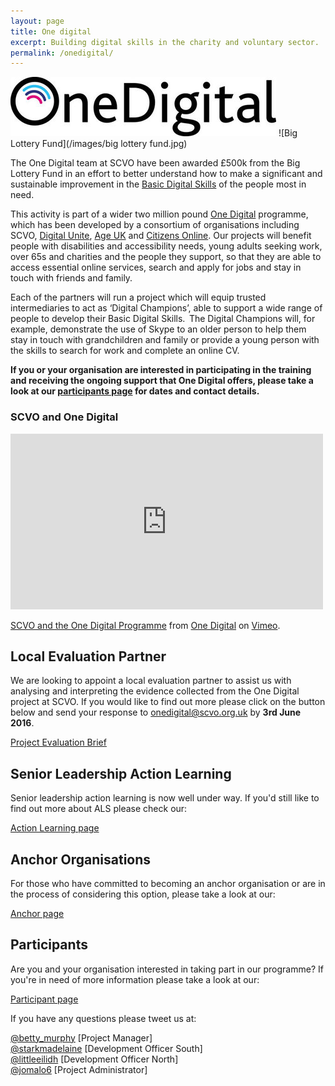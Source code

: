 ```yaml
---
layout: page
title: One digital
excerpt: Building digital skills in the charity and voluntary sector.
permalink: /onedigital/
---
```


![One Digital](/images/OneDigital_badge.jpg)		![Big Lottery Fund](/images/big lottery fund.jpg)

The One Digital team at SCVO have been awarded £500k from the Big Lottery Fund in an effort to better understand how to make a significant and sustainable improvement in the [Basic Digital Skills](http://www.go-on.co.uk/get-involved/basic-digital-skills/) of the people most in need.

This activity is part of a wider two million pound [One Digital](https://www.biglotteryfund.org.uk/global-content/press-releases/uk-wide/090915_uk_digital-skills/) programme, which has been developed by a consortium of organisations including SCVO, [Digital Unite](http://digitalunite.com/), [Age UK](http://www.ageuk.org.uk/) and [Citizens Online](http://www.citizensonline.org.uk/). Our projects will benefit people with disabilities and accessibility needs, young adults seeking work, over 65s and charities and the people they support, so that they are able to access essential online services, search and apply for jobs and stay in touch with friends and family.

Each of the partners will run a project which will equip trusted intermediaries to act as ‘Digital Champions’, able to support a wide range of people to develop their Basic Digital Skills.  The Digital Champions will, for example, demonstrate the use of Skype to an older person to help them stay in touch with grandchildren and family or provide a young person with the skills to search for work and complete an online CV.

<strong>If you or your organisation are interested in participating in the training and receiving the ongoing support that One Digital offers, please take a look at our [participants page](/onedigital/participants) for dates and contact details.</strong> 

### SCVO and One Digital

<iframe src="https://player.vimeo.com/video/153124565" width="500" height="281" frameborder="0" webkitallowfullscreen mozallowfullscreen allowfullscreen></iframe>
<p><a href="https://vimeo.com/153124565">SCVO and the One Digital Programme</a> from <a href="https://vimeo.com/onedigitalprogramme">One Digital</a> on <a href="https://vimeo.com">Vimeo</a>.</p>

## Local Evaluation Partner

We are looking to appoint a local evaluation partner to assist us with analysing and interpreting the evidence collected from the One Digital project at SCVO. If you would like to find out more please click on the button below and send your response to [onedigital@scvo.org.uk](mailto:onedigital@scvo.org.uk) by <strong>3rd June 2016</strong>. 

<a class="btn btn-primary btn-lg" href="/files/Project Evaluation brief.pdf">Project Evaluation Brief</a> 

## Senior Leadership Action Learning

Senior leadership action learning is now well under way. If you'd still like to find out more about ALS please check our: 

<a class="btn btn-primary btn-lg" href="/onedigital/actionlearning/">Action Learning page</a> 

## Anchor Organisations

For those who have committed to becoming an anchor organisation or are in the process of considering this option, please take a look at our: 

<a class="btn btn-primary btn-lg" href="/onedigital/anchor/">Anchor page</a> 

## Participants

Are you and your organisation interested in taking part in our programme? If you're in need of more information please take a look at our:

<a class="btn btn-primary btn-lg" href="/onedigital/participants">Participant page</a>

If you have any questions please tweet us at: 
 
[@betty_murphy](https://twitter.com/Betty_Murphy) [Project Manager]  
[@starkmadelaine](https://twitter.com/StarkMadelaine) [Development Officer South]   
[@littleeilidh](https://twitter.com/LittleEilidh) [Development Officer North]  
[@jomalo6](https://twitter.com/jomalo6) [Project Administrator]
